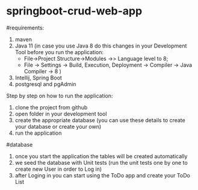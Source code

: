 # springboot-crud-web-app

#requirements:
1. maven
2. Java 11 (in case you use Java 8 do this changes in your Development Tool before you run the application: 
      - File->Project Structure->Modules ->> Language level to 8;
      - File -> Settings -> Build, Execution, Deployment -> Compiler -> Java Compiler -> 8  )
3. Intellij, Spring Boot
4. postgresql and pgAdmin


Step by step on how to run the application:
1. clone the project from github
2. open folder in your development tool
3. create the appropriate database (you can use these details to create your database or create your own)
4. run the application


#database
1. once you start the application the tables will be created automatically 
2. we seed the database with Unit tests (run the unit tests one by one to create new User in order to Log in)
3. after Loging in you can start using the ToDo app and create your ToDo List
